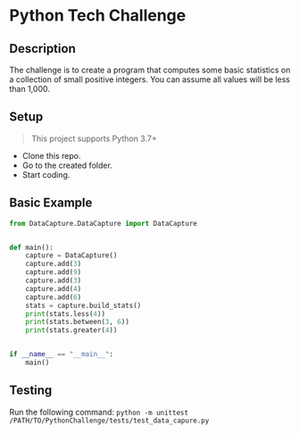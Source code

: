 # Python Tech Challenge

## Description
The challenge is to create a program that computes some basic statistics on a collection of small positive integers. You can assume all values will be less than 1,000.

## Setup

> This project supports Python 3.7+

* Clone this repo.
* Go to the created folder.
* Start coding.

## Basic Example
```python
from DataCapture.DataCapture import DataCapture


def main():
    capture = DataCapture()
    capture.add(3)
    capture.add(9)
    capture.add(3)
    capture.add(4)
    capture.add(6)
    stats = capture.build_stats()
    print(stats.less(4))
    print(stats.between(3, 6))
    print(stats.greater(4))


if __name__ == "__main__":
    main()
```


## Testing

Run the following command: `python -m unittest /PATH/TO/PythonChallenge/tests/test_data_capure.py`